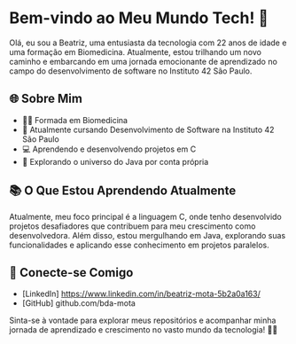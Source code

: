 # Bem-vindo ao Meu Mundo Tech! 👋

Olá, eu sou a Beatriz, uma entusiasta da tecnologia com 22 anos de idade e uma formação em Biomedicina. Atualmente, estou trilhando um novo caminho e embarcando em uma jornada emocionante de aprendizado no campo do desenvolvimento de software no Instituto 42 São Paulo.

## 🌐 Sobre Mim

- 👩‍🎓 Formada em Biomedicina
- 🚀 Atualmente cursando Desenvolvimento de Software na Instituto 42 São Paulo
- 💻 Aprendendo e desenvolvendo projetos em C
- 🌟 Explorando o universo do Java por conta própria

## 📚 O Que Estou Aprendendo Atualmente

Atualmente, meu foco principal é a linguagem C, onde tenho desenvolvido projetos desafiadores que contribuem para meu crescimento como desenvolvedora. Além disso, estou mergulhando em Java, explorando suas funcionalidades e aplicando esse conhecimento em projetos paralelos.

## 🤝 Conecte-se Comigo

- [LinkedIn] https://www.linkedin.com/in/beatriz-mota-5b2a0a163/
- [GitHub] github.com/bda-mota

Sinta-se à vontade para explorar meus repositórios e acompanhar minha jornada de aprendizado e crescimento no vasto mundo da tecnologia! 🚀✨
